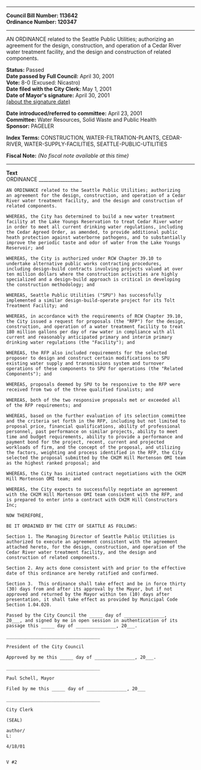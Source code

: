 * * * * *  
  
**Council Bill Number: [](#h0)[](#h2)113642**   
**Ordinance Number: 120347**  
  
* * * * *  
  
AN ORDINANCE related to the Seattle Public Utilities; authorizing an agreement for the design, construction, and operation of a Cedar River water treatment facility, and the design and construction of related components.  
  
**Status:** Passed   
**Date passed by Full Council:** April 30, 2001   
**Vote:** 8-0 (Excused: Nicastro)   
**Date filed with the City Clerk:** May 1, 2001   
**Date of Mayor's signature:** April 30, 2001   
[(about the signature date)](/~public/approvaldate.htm)   
  
  
**Date introduced/referred to committee:** April 23, 2001   
**Committee:** Water Resources, Solid Waste and Public Health   
**Sponsor:** PAGELER   
  
**Index Terms:** CONSTRUCTION, WATER-FILTRATION-PLANTS, CEDAR-RIVER, WATER-SUPPLY-FACILITIES, SEATTLE-PUBLIC-UTILITIES  
  
**Fiscal Note:** *(No fiscal note available at this time)*  
  
* * * * *  
  
**Text**  
    ORDINANCE __________________  
  
    AN ORDINANCE related to the Seattle Public Utilities; authorizing  
    an agreement for the design, construction, and operation of a Cedar  
    River water treatment facility, and the design and construction of  
    related components.  
  
    WHEREAS, the City has determined to build a new water treatment  
    facility at the Lake Youngs Reservation to treat Cedar River water  
    in order to meet all current drinking water regulations, including  
    the Cedar Agreed Order, as amended, to provide additional public  
    heath protection against waterborne pathogens, and to substantially  
    improve the periodic taste and odor of water from the Lake Youngs  
    Reservoir; and  
  
    WHEREAS, the City is authorized under RCW Chapter 39.10 to  
    undertake alternative public works contracting procedures,  
    including design-build contracts involving projects valued at over  
    ten million dollars where the construction activities are highly  
    specialized and a design-build approach is critical in developing  
    the construction methodology; and  
  
    WHEREAS, Seattle Public Utilities ("SPU") has successfully  
    implemented a similar design-build-operate project for its Tolt  
    Treatment Facility; and  
  
    WHEREAS, in accordance with the requirements of RCW Chapter 39.10,  
    the City issued a request for proposals (the "RFP") for the design,  
    construction, and operation of a water treatment facility to treat  
    180 million gallons per day of raw water in compliance with all  
    current and reasonably anticipated primary and interim primary  
    drinking water regulations (the "Facility"); and  
  
    WHEREAS, the RFP also included requirements for the selected  
    proposer to design and construct certain modifications to SPU  
    existing water supply and transmissions system and turnover  
    operations of these components to SPU for operations (the "Related  
    Components"); and  
  
    WHEREAS, proposals deemed by SPU to be responsive to the RFP were  
    received from two of the three qualified finalists; and  
  
    WHEREAS, both of the two responsive proposals met or exceeded all  
    of the RFP requirements; and  
  
    WHEREAS, based on the further evaluation of its selection committee  
    and the criteria set forth in the RFP, including but not limited to  
    proposal price, financial qualifications, ability of professional  
    personnel, past performance on similar projects, ability to meet  
    time and budget requirements, ability to provide a performance and  
    payment bond for the project, recent, current and projected  
    workloads of firm, and the concept of the proposal, and utilizing  
    the factors, weighting and process identified in the RFP, the City  
    selected the proposal submitted by the CH2M Hill Mortenson OMI team  
    as the highest ranked proposal; and  
  
    WHEREAS, the City has initiated contract negotiations with the CH2M  
    Hill Mortenson OMI team; and  
  
    WHEREAS, the City expects to successfully negotiate an agreement  
    with the CH2M Hill Mortenson OMI team consistent with the RFP, and  
    is prepared to enter into a contract with CH2M Hill Constructors  
    Inc;  
  
    NOW THEREFORE,  
  
    BE IT ORDAINED BY THE CITY OF SEATTLE AS FOLLOWS:  
  
    Section 1. The Managing Director of Seattle Public Utilities is  
    authorized to execute an agreement consistent with the agreement  
    attached hereto, for the design, construction, and operation of the  
    Cedar River water treatment facility, and the design and  
    construction of related components.  
  
    Section 2. Any acts done consistent with and prior to the effective  
    date of this ordinance are hereby ratified and confirmed.  
  
    Section 3.  This ordinance shall take effect and be in force thirty  
    (30) days from and after its approval by the Mayor, but if not  
    approved and returned by the Mayor within ten (10) days after  
    presentation, it shall take effect as provided by Municipal Code  
    Section 1.04.020.  
  
    Passed by the City Council the _____ day of _______________,  
    20___, and signed by me in open session in authentication of its  
    passage this _____ day of _______________, 20___.  
  
    ___________________________________  
  
    President of the City Council  
  
    Approved by me this _____ day of _______________, 20___.  
  
    ___________________________________  
  
    Paul Schell, Mayor  
  
    Filed by me this _____ day of _______________, 20___  
  
    ___________________________________  
  
    City Clerk  
  
    (SEAL)  
  
    author/  
    L:  
  
    4/18/01  
  
  
    V #2  
  
